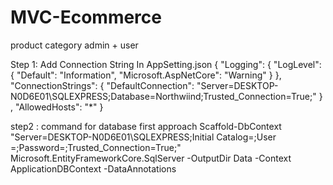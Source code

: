 # MVC-Ecommerce
product category admin + user

Step 1: Add Connection String In AppSetting.json
{
  "Logging": {
    "LogLevel": {
      "Default": "Information",
      "Microsoft.AspNetCore": "Warning"
    }
  },  
    "ConnectionStrings": {
      "DefaultConnection": "Server=DESKTOP-N0D6E01\\SQLEXPRESS;Database=Northwiind;Trusted_Connection=True;"
    }
  ,
  "AllowedHosts": "*"
}

step2 : command for database first approach
 Scaffold-DbContext "Server=DESKTOP-N0D6E01\SQLEXPRESS;Initial Catalog=;User =;Password=;Trusted_Connection=True;" Microsoft.EntityFrameworkCore.SqlServer -OutputDir Data -Context ApplicationDBContext -DataAnnotations
